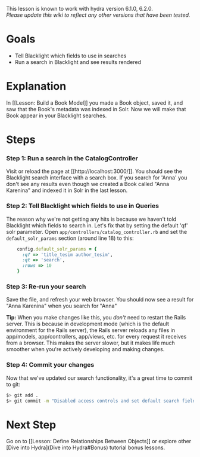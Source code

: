 This lesson is known to work with hydra version 6.1.0, 6.2.0.   
_Please update this wiki to reflect any other versions that have been tested._

# Goals
* Tell Blacklight which fields to use in searches
* Run a search in Blacklight and see results rendered

# Explanation

In [[Lesson: Build a Book Model]] you made a Book object, saved it, and saw that the Book's metadata was indexed in Solr.  Now we will make that Book appear in your Blacklight searches.

# Steps

### Step 1: Run a search in the CatalogController

Visit or reload the page at [[http://localhost:3000/]].  You should see the Blacklight search interface with a search box.  If you search for 'Anna' you don't see any results even though we created a Book called "Anna Karenina" and indexed it in Solr in the last lesson.  

### Step 2: Tell Blacklight which fields to use in Queries

The reason why we're not getting any hits is because we haven't told Blacklight which fields to search in.  Let's fix that by setting the default 'qf' solr parameter.  Open `app/controllers/catalog_controller.rb` and set the `default_solr_params` section (around line 18) to this:

```ruby
    config.default_solr_params = { 
      :qf => 'title_tesim author_tesim',
      :qt => 'search',
      :rows => 10 
    }
```

### Step 3: Re-run your search

Save the file, and refresh your web browser. You should now see a result for "Anna Karenina" when you search for "Anna"

**Tip:** When you make changes like this, you *don't* need to restart the Rails server.  This is because in development mode (which is the default environment for the Rails server), the Rails server reloads any files in app/models, app/controllers, app/views, etc. for every request it receives from a browser.  This makes the server slower, but it makes life much smoother when you're actively developing and making changes.

### Step 4: Commit your changes

Now that we've updated our search functionality, it's a great time to commit to git:

```bash
$> git add .
$> git commit -m "Disabled access controls and set default search fields"
```

# Next Step
Go on to [[Lesson: Define Relationships Between Objects]] or 
explore other [Dive into Hydra](Dive into Hydra#Bonus) tutorial bonus lessons.